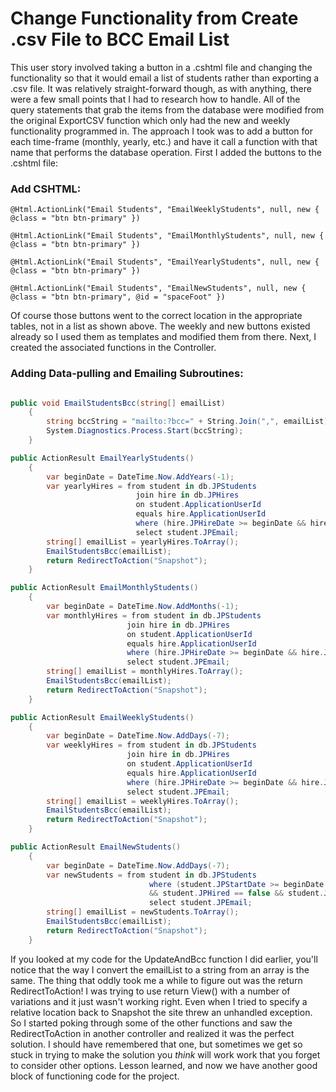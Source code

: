 # Change Functionality from Create .csv File to BCC Email List

This user story involved taking a button in a .cshtml file and changing the functionality so that it would email a list of students rather than exporting a .csv file.  It was relatively straight-forward though, as with anything, there were a few small points that I had to research how to handle.  All of the query statements that grab the items from the database were modified from the original ExportCSV function which only had the new and weekly functionality programmed in.  The approach I took was to add a button for each time-frame (monthly, yearly, etc.) and have it call a function with that name that performs the database operation.  First I added the buttons to the .cshtml file:

### Add CSHTML:

```cshtml
@Html.ActionLink("Email Students", "EmailWeeklyStudents", null, new { @class = "btn btn-primary" })
 
@Html.ActionLink("Email Students", "EmailMonthlyStudents", null, new { @class = "btn btn-primary" })
  
@Html.ActionLink("Email Students", "EmailYearlyStudents", null, new { @class = "btn btn-primary" })

@Html.ActionLink("Email Students", "EmailNewStudents", null, new { @class = "btn btn-primary", @id = "spaceFoot" })
```

Of course those buttons went to the correct location in the appropriate tables, not in a list as shown above.  The weekly and new buttons existed already so I used them as templates and modified them from there.  Next, I created the associated functions in the Controller.

### Adding Data-pulling and Emailing Subroutines:

```cs

public void EmailStudentsBcc(string[] emailList)
	{
		string bccString = "mailto:?bcc=" + String.Join(",", emailList);
		System.Diagnostics.Process.Start(bccString);
	}

public ActionResult EmailYearlyStudents() 
	{
		var beginDate = DateTime.Now.AddYears(-1);
		var yearlyHires = from student in db.JPStudents
							join hire in db.JPHires
							on student.ApplicationUserId
							equals hire.ApplicationUserId
							where (hire.JPHireDate >= beginDate && hire.JPHireDate <= DateTime.Now)
							select student.JPEmail;
		string[] emailList = yearlyHires.ToArray();
		EmailStudentsBcc(emailList);
		return RedirectToAction("Snapshot");
	}

public ActionResult EmailMonthlyStudents()
	{
		var beginDate = DateTime.Now.AddMonths(-1);
		var monthlyHires = from student in db.JPStudents
						  join hire in db.JPHires
						  on student.ApplicationUserId
						  equals hire.ApplicationUserId
						  where (hire.JPHireDate >= beginDate && hire.JPHireDate <= DateTime.Now)
						  select student.JPEmail;
		string[] emailList = monthlyHires.ToArray();
		EmailStudentsBcc(emailList);
		return RedirectToAction("Snapshot");
	}

public ActionResult EmailWeeklyStudents()
	{
		var beginDate = DateTime.Now.AddDays(-7);
		var weeklyHires = from student in db.JPStudents
						  join hire in db.JPHires
						  on student.ApplicationUserId
						  equals hire.ApplicationUserId
						  where (hire.JPHireDate >= beginDate && hire.JPHireDate <= DateTime.Now)
						  select student.JPEmail;
		string[] emailList = weeklyHires.ToArray();
		EmailStudentsBcc(emailList);
		return RedirectToAction("Snapshot");
	}

public ActionResult EmailNewStudents()
	{
		var beginDate = DateTime.Now.AddDays(-7);
		var newStudents = from student in db.JPStudents
							   where (student.JPStartDate >= beginDate && student.JPStartDate <= DateTime.Now
							   && student.JPHired == false && student.JPGraduated == false)
							   select student.JPEmail;
		string[] emailList = newStudents.ToArray();
		EmailStudentsBcc(emailList);
		return RedirectToAction("Snapshot");
	}
```

If you looked at my code for the UpdateAndBcc function I did earlier, you'll notice that the way I convert the emailList to a string from an array is the same.  The thing that oddly took me a while to figure out was the return RedirectToAction!  I was trying to use return View() with a number of variations and it just wasn't working right. Even when I tried to specify a relative location back to Snapshot the site threw an unhandled exception.  So I started poking through some of the other functions and saw the RedirectToAction in another controller and realized it was the perfect solution.  I should have remembered that one, but sometimes we get so stuck in trying to make the solution you *think* will work work that you forget to consider other options.  Lesson learned, and now we have another good block of functioning code for the project.
